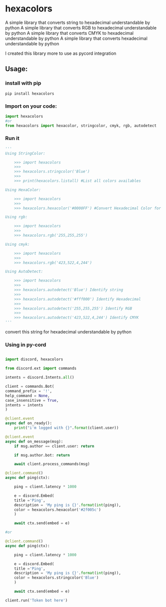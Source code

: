 # hexacolors

A simple library that converts string to hexadecimal understandable by python
A simple library that converts RGB to hexadecimal understandable by python
A simple library that converts CMYK to hexadecimal understandable by python
A simple library that converts hexadecimal understandable by python

I created this library more to use as pycord integration

## Usage:
### install with pip

```shell
pip install hexacolors
```

### Import on your code:

```python
import hexacolors
#or
from hexacolors import hexacolor, stringcolor, cmyk, rgb, autodetect
```
### Run it
```python
'''
Using StringColor:

    >>> import hexacolors
    >>>
    >>> hexacolors.stringcolor('Blue')
    >>>
    >>> print(hexacolors.listall) #List all colors availables

Using HexaColor:

    >>> import hexacolors
    >>>
    >>> hexacolors.hexacolor('#0000FF') #Convert Hexadecimal Color for Python understand

Using rgb:

    >>> import hexacolors
    >>>
    >>> hexacolors.rgb('255,255,255')

Using cmyk:

    >>> import hexacolors
    >>>
    >>> hexacolors.rgb('423,522,4,244')

Using AutoDetect:

    >>> import hexacolors
    >>>
    >>> hexacolors.autodetect('Blue') Identify string
    >>>
    >>> hexacolors.autodetect('#fff000') Identify Hexadecimal
    >>>
    >>> hexacolors.autodetect('255,255,255') Identify RGB
    >>>
    >>> hexacolors.autodetect('423,522,4,244') Identify CMYK
'''
```

convert this string for hexadecimal understandable by python

### Using in py-cord

```python

import discord, hexacolors

from discord.ext import commands

intents = discord.Intents.all()

client = commands.Bot(
command_prefix = '!',
help_command = None,
case_insensitive = True,
intents = intents
)

@client.event
async def on_ready():
    print("i'm logged with {}".format(client.user))

@client.event
async def on_message(msg):
    if msg.author == client.user: return

    if msg.author.bot: return

    await client.process_commands(msg)

@client.command()
async def ping(ctx):

    ping = client.latency * 1000

    e = discord.Embed(
    title ='Ping',
    description = 'My ping is {}'.format(int(ping)),
    color = hexacolors.hexacolor('#2f005c')
    )

    await ctx.send(embed = e)

#or

@client.command()
async def ping(ctx):

    ping = client.latency * 1000

    e = discord.Embed(
    title ='Ping',
    description = 'My ping is {}'.format(int(ping)),
    color = hexacolors.stringcolor('Blue')
    )

    await ctx.send(embed = e)

client.run('Token bot here')

```